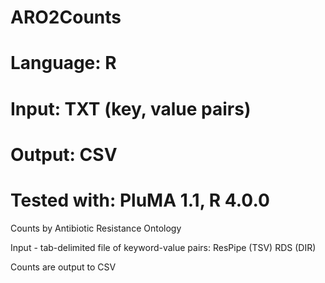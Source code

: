 # ARO2Counts
# Language: R
# Input: TXT (key, value pairs)
# Output: CSV
# Tested with: PluMA 1.1, R 4.0.0


Counts by Antibiotic Resistance Ontology 

Input - tab-delimited file of keyword-value pairs:
ResPipe (TSV)
RDS (DIR)

Counts are output to CSV
